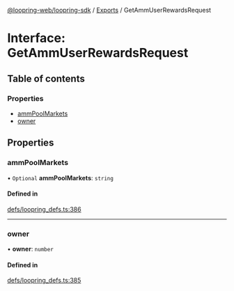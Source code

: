 [@loopring-web/loopring-sdk](../README.md) / [Exports](../modules.md) / GetAmmUserRewardsRequest

# Interface: GetAmmUserRewardsRequest

## Table of contents

### Properties

- [ammPoolMarkets](GetAmmUserRewardsRequest.md#ammpoolmarkets)
- [owner](GetAmmUserRewardsRequest.md#owner)

## Properties

### ammPoolMarkets

• `Optional` **ammPoolMarkets**: `string`

#### Defined in

[defs/loopring_defs.ts:386](https://github.com/Loopring/loopring_sdk/blob/b7df545/src/defs/loopring_defs.ts#L386)

___

### owner

• **owner**: `number`

#### Defined in

[defs/loopring_defs.ts:385](https://github.com/Loopring/loopring_sdk/blob/b7df545/src/defs/loopring_defs.ts#L385)
